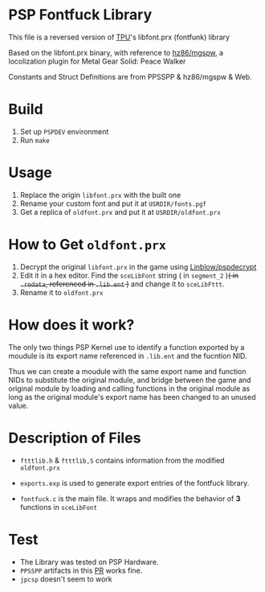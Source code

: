 # PSP Fontfuck Library
This file is a reversed version of [TPU](https://github.com/tpunix)'s libfont.prx (fontfunk) library

Based on the libfont.prx binary, with reference to [hz86/mgspw](https://github.com/hz86/mgspw), a locolization plugin for Metal Gear Solid: Peace Walker

Constants and Struct Definitions are from PPSSPP & hz86/mgspw & Web.

# Build
1. Set up `PSPDEV` environment
2. Run `make`

# Usage
1. Replace the origin `libfont.prx` with the built one
2. Rename your custom font and put it at `USRDIR/fonts.pgf`
3. Get a replica of `oldfont.prx` and put it at `USRDIR/oldfont.prx`

# How to Get `oldfont.prx`
1. Decrypt the original `libfont.prx` in the game using [Linblow/pspdecrypt](https://github.com/Linblow/pspdecrypt)
2. Edit it in a hex editor. Find the `sceLibFont` string ( in `segment_2` )~~( in `.rodata`, referenced in `.lib.ent` )~~ and change it to `sceLibFttt`.
3. Rename it to `oldfont.prx`

# How does it work?
The only two things PSP Kernel use to identify a function exported by a moudule is its export name referenced in `.lib.ent` and the fucntion NID.

Thus we can create a moudule with the same export name and function NIDs to substitute the original module, and bridge between the game and original module by loading and calling functions in the original module as long as the original module's export name has been changed to an unused value.

# Description of Files
+ `ftttlib.h` & `ftttlib,S` contains information from the modified `oldfont.prx`

+ `exports.exp` is used to generate export entries of the fontfuck library.

+ `fontfuck.c` is the main file. It wraps and modifies the behavior of **3** functions in `sceLibFont`

# Test
+ The Library was tested on PSP Hardware.
+ `PPSSPP` artifacts in this [PR](https://github.com/hrydgard/ppsspp/pull/19115/checks) works fine.
+ `jpcsp` doesn't seem to work
